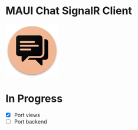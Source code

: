 # MAUI Chat SignalR Client

![Xamarin Chat SignalR Icon](docs/icon.png)

# In Progress
- [x] Port views
- [ ] Port backend
